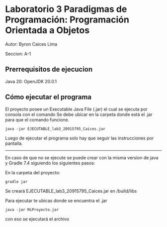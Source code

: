 # Laboratorio 3 Paradigmas de Programación: Programación Orientada a Objetos

Autor: Byron Caices Lima

Seccion: A-1

## Prerrequisitos de ejecucion 

Java 20: OpenJDK 20.0.1 

## Cómo ejecutar el programa

El proyecto posee un Executable Java File (.jar) el cual se ejecuta por consola con el comando
Se debe ubicar en la carpeta donde está el .jar para que el comando funcione.

```
java -jar EJECUTABLE_lab3_20915795_Caices.jar
```
Luego de ejecutar el programa solo hay que seguir las instrucciones por pantalla.

--------------------------------------------------------------------------------

En caso de que no se ejecute se puede crear con la misma version de java
y Gradle 7.4 siguiendo los siguientes pasos:

En la carpeta del proyecto:

```
gradle jar
```

Se creará EJECUTABLE_lab3_20915795_Caices.jar en /build/libs

Para ejecutar te ubicas donde se encuentra el .jar

```
java -jar MiProyecto.jar
```

con eso se ejecutará el archivo


